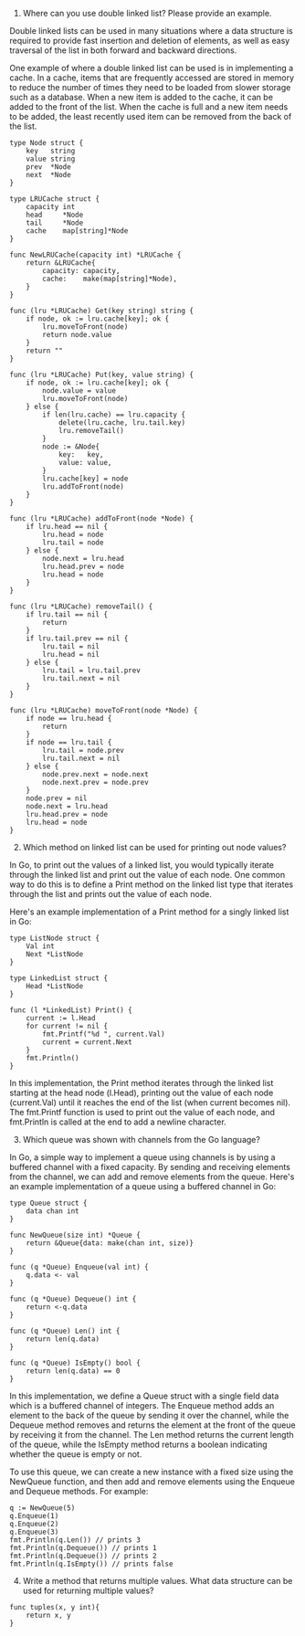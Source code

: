 1. Where can you use double linked list? Please provide an example.

Double linked lists can be used in many situations where a data structure is required to provide fast insertion and 
deletion of elements, as well as easy traversal of the list in both forward and backward directions.

One example of where a double linked list can be used is in implementing a cache. In a cache, items that are frequently 
accessed are stored in memory to reduce the number of times they need to be loaded from slower storage such as a database. 
When a new item is added to the cache, it can be added to the front of the list. When the cache is full and a new item 
needs to be added, the least recently used item can be removed from the back of the list.

```
type Node struct {
    key   string
    value string
    prev  *Node
    next  *Node
}

type LRUCache struct {
    capacity int
    head     *Node
    tail     *Node
    cache    map[string]*Node
}

func NewLRUCache(capacity int) *LRUCache {
    return &LRUCache{
        capacity: capacity,
        cache:    make(map[string]*Node),
    }
}

func (lru *LRUCache) Get(key string) string {
    if node, ok := lru.cache[key]; ok {
        lru.moveToFront(node)
        return node.value
    }
    return ""
}

func (lru *LRUCache) Put(key, value string) {
    if node, ok := lru.cache[key]; ok {
        node.value = value
        lru.moveToFront(node)
    } else {
        if len(lru.cache) == lru.capacity {
            delete(lru.cache, lru.tail.key)
            lru.removeTail()
        }
        node := &Node{
            key:   key,
            value: value,
        }
        lru.cache[key] = node
        lru.addToFront(node)
    }
}

func (lru *LRUCache) addToFront(node *Node) {
    if lru.head == nil {
        lru.head = node
        lru.tail = node
    } else {
        node.next = lru.head
        lru.head.prev = node
        lru.head = node
    }
}

func (lru *LRUCache) removeTail() {
    if lru.tail == nil {
        return
    }
    if lru.tail.prev == nil {
        lru.tail = nil
        lru.head = nil
    } else {
        lru.tail = lru.tail.prev
        lru.tail.next = nil
    }
}

func (lru *LRUCache) moveToFront(node *Node) {
    if node == lru.head {
        return
    }
    if node == lru.tail {
        lru.tail = node.prev
        lru.tail.next = nil
    } else {
        node.prev.next = node.next
        node.next.prev = node.prev
    }
    node.prev = nil
    node.next = lru.head
    lru.head.prev = node
    lru.head = node
}

```
2. Which method on linked list can be used for printing out node values?

In Go, to print out the values of a linked list, you would typically iterate through the linked list and print out the
value of each node. One common way to do this is to define a Print method on the linked list type that iterates through
the list and prints out the value of each node.

Here's an example implementation of a Print method for a singly linked list in Go:
```
type ListNode struct {
    Val int
    Next *ListNode
}

type LinkedList struct {
    Head *ListNode
}

func (l *LinkedList) Print() {
    current := l.Head
    for current != nil {
        fmt.Printf("%d ", current.Val)
        current = current.Next
    }
    fmt.Println()
}

```
In this implementation, the Print method iterates through the linked list starting at the head node (l.Head), printing 
out the value of each node (current.Val) until it reaches the end of the list (when current becomes nil). The fmt.Printf 
function is used to print out the value of each node, and fmt.Println is called at the end to add a newline character.

3. Which queue was shown with channels from the Go language?

In Go, a simple way to implement a queue using channels is by using a buffered channel with a fixed capacity. By sending
and receiving elements from the channel, we can add and remove elements from the queue. Here's an example implementation
of a queue using a buffered channel in Go: 

```
type Queue struct {
    data chan int
}

func NewQueue(size int) *Queue {
    return &Queue{data: make(chan int, size)}
}

func (q *Queue) Enqueue(val int) {
    q.data <- val
}

func (q *Queue) Dequeue() int {
    return <-q.data
}

func (q *Queue) Len() int {
    return len(q.data)
}

func (q *Queue) IsEmpty() bool {
    return len(q.data) == 0
}

```

In this implementation, we define a Queue struct with a single field data which is a buffered channel of integers. 
The Enqueue method adds an element to the back of the queue by sending it over the channel, while the Dequeue method 
removes and returns the element at the front of the queue by receiving it from the channel. The Len method returns the
current length of the queue, while the IsEmpty method returns a boolean indicating whether the queue is empty or not.

To use this queue, we can create a new instance with a fixed size using the NewQueue function, and then add and remove 
elements using the Enqueue and Dequeue methods. For example:
```
q := NewQueue(5)
q.Enqueue(1)
q.Enqueue(2)
q.Enqueue(3)
fmt.Println(q.Len()) // prints 3
fmt.Println(q.Dequeue()) // prints 1
fmt.Println(q.Dequeue()) // prints 2
fmt.Println(q.IsEmpty()) // prints false

```
4. Write a method that returns multiple values. What data structure can be used for
   returning multiple values?

```
func tuples(x, y int){
    return x, y
}
```
